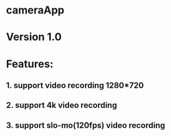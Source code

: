 # cameraApp
# Version 1.0
# Features:
## 1. support video recording 1280*720
## 2. support 4k video recording
## 3. support slo-mo(120fps) video recording
